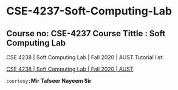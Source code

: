 CSE-4237-Soft-Computing-Lab
============================
Course no: CSE-4237  Course Tittle : Soft Computing Lab
-------------------------------------------------------
CSE 4238 | Soft Computing Lab | Fall 2020 | AUST Tutorial list:

[CSE 4238 | Soft Computing Lab | Fall 2020 | AUST](https://www.youtube.com/playlist?list=PLI6Jq7AVBw6NIv79TKeBwlwbWee2uHU1z)

`courtesy:`**Mir Tafseer Nayeem Sir** 
